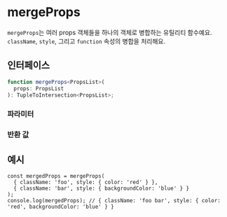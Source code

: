 # mergeProps

`mergeProps`는 여러 props 객체들을 하나의 객체로 병합하는 유틸리티 함수예요. `className`, `style`, 그리고 `function` 속성의 병합을 처리해요.

## 인터페이스

```ts
function mergeProps<PropsList>(
  props: PropsList
): TupleToIntersection<PropsList>;
```

### 파라미터

<Interface
  required
  name="props"
  type="PropsList"
  description="병합할 props 객체들이에요."
/>

### 반환 값

<Interface
  name=""
  type="TupleToIntersection<PropsList>"
  description="병합된 props 객체예요."
/>

## 예시

```tsx
const mergedProps = mergeProps(
  { className: 'foo', style: { color: 'red' } },
  { className: 'bar', style: { backgroundColor: 'blue' } }
);
console.log(mergedProps); // { className: 'foo bar', style: { color: 'red', backgroundColor: 'blue' } }
```
